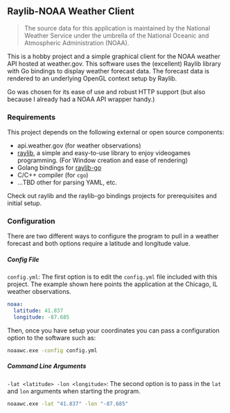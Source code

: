 ## Raylib-NOAA Weather Client
> The source data for this application is maintained by the National Weather Service under the umbrella of the 
National Oceanic and Atmospheric Administration (NOAA).

This is a hobby project and a simple graphical client for the NOAA weather API hosted at weather.gov. This software 
uses the (excellent) Raylib library with Go bindings to display weather forecast data. The forecast data is rendered 
to an underlying OpenGL context setup by Raylib.

Go was chosen for its ease of use and robust HTTP support (but also because I already had a NOAA API wrapper handy.)

### Requirements
This project depends on the following external or open source components:
- api.weather.gov (for weather observations)
- [raylib](https://www.raylib.com/), a simple and easy-to-use library to enjoy videogames programming. (For Window 
creation and ease of rendering)
- Golang bindings for [raylib-go](https://github.com/gen2brain/raylib-go)
- C/C++ compiler (for `cgo`)
- ...TBD other for parsing YAML, etc.

Check out raylib and the raylib-go bindings projects for prerequisites and initial setup.

### Configuration
There are two different ways to configure the program to pull in a weather forecast and both options require a 
latitude and longitude value.

##### Config File
`config.yml`: The first option is to edit the `config.yml` file included with this project. The example shown here 
points the application at the Chicago, IL weather observations.

```yaml
noaa:
  latitude: 41.837
  longitude: -87.685
```
Then, once you have setup your coordinates you can pass a configuration option to the software such as:
```bash
noaawc.exe -config config.yml
```

##### Command Line Arguments
`-lat <latitude> -lon <longitude>`: The second option is to pass in the `lat` and `lon` arguments when starting the program.
```bash
noaawc.exe -lat "41.837" -lon "-87.685"
```
